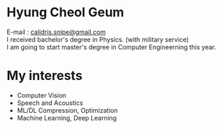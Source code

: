 # Hyung Cheol Geum
E-mail : calidris.snipe@gmail.com  
I received bachelor's degree in Physics. (with military service)  
I am going to start master's degree in Computer Engineerning this year.  
# My interests
- Computer Vision
- Speech and Acoustics
- ML/DL Compression, Optimization
- Machine Learning, Deep Learning

